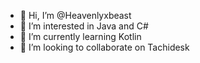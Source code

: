 - 👋 Hi, I’m @Heavenlyxbeast
- 👀 I’m interested in Java and C#
- 🌱 I’m currently learning Kotlin
- 💞️ I’m looking to collaborate on Tachidesk
<!---
Heavenlyxbeast/Heavenlyxbeast is a ✨ special ✨ repository because its `README.md` (this file) appears on your GitHub profile.
You can click the Preview link to take a look at your changes.
--->
